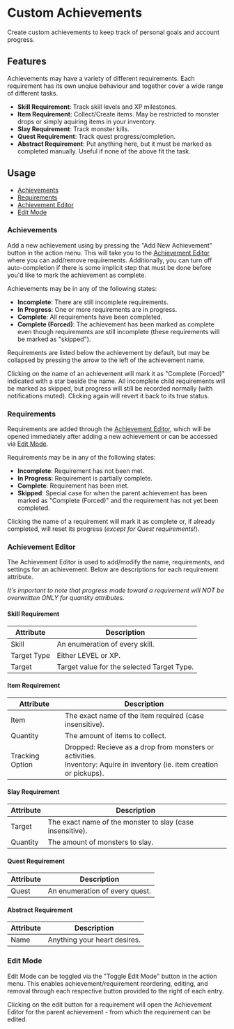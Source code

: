 # Custom Achievements
Create custom achievements to keep track of personal goals and account progress.

## Features
Achievements may have a variety of different requirements. Each requirement has its own unqiue behaviour and together cover a wide range of different tasks.
- **Skill Requirement**: Track skill levels and XP milestones.
- **Item Requirement**: Collect/Create items. May be restricted to monster drops or simply aquiring items in your inventory.
- **Slay Requirement**: Track monster kills.
- **Quest Requirement**: Track quest progress/completion.
- **Abstract Requirement**: Put anything here, but it must be marked as completed manually. Useful if none of the above fit the task.

## Usage
- [Achievements](#achievements)
- [Requirements](#requirements)
- [Achievement Editor](#achievement-editor)
- [Edit Mode](#edit-mode)

### Achievements
Add a new achievement using by pressing the "Add New Achievement" button in the action menu. This will take you to the [Achievement Editor](#achievement-editor) where you can add/remove requirements. Additionally, you can turn off auto-completion if there is some implicit step that must be done before you'd like to mark the achievement as complete.

Achievements may be in any of the following states:
- **Incomplete**: There are still incomplete requirements.
- **In Progress**: One or more requirements are in progress.
- **Complete**: All requirements have been completed.
- **Complete (Forced)**: The achievement has been marked as complete even though requirements are still incomplete (these requirements will be marked as "skipped").

Requirements are listed below the achievement by default, but may be collapsed by pressing the arrow to the left of the achievement name.

Clicking on the name of an achievement will mark it as "Complete (Forced)" indicated with a star beside the name. All incomplete child requirements will be marked as skipped, but progress will still be recorded normally (with notifications muted). Clicking again will revert it back to its true status.

### Requirements
Requirements are added through the [Achievement Editor](#achievement-editor), which will be opened immediately after adding a new achievement or can be accessed via [Edit Mode](#edit-mode).

Requirements may be in any of the following states:
- **Incomplete**: Requirement has not been met.
- **In Progress**: Requirement is partially complete.
- **Complete**: Requirement has been met.
- **Skipped**: Special case for when the parent achievement has been marked as "Complete (Forced)" and the requirement has not yet been completed.

Clicking the name of a requirement will mark it as complete or, if already completed, will reset its progress (*except for Quest requirements!*).

### Achievement Editor
The Achievement Editor is used to add/modify the name, requirements, and settings for an achievement. Below are descriptions for each requirement attribute.

*It's important to note that progress made toward a requirement will NOT be overwritten ONLY for quantity attributes.*

#### Skill Requirement
| Attribute   | Description                                |
|-------------|--------------------------------------------|
| Skill       | An enumeration of every skill.             |
| Target Type | Either LEVEL or XP.                        |
| Target      | Target value for the selected Target Type. |

#### Item Requirement
| Attribute       | Description                                             |
|-----------------|---------------------------------------------------------|
| Item            | The exact name of the item required (case insensitive). |
| Quantity        | The amount of items to collect.                         |
| Tracking Option | Dropped: Recieve as a drop from monsters or activities.<br> Inventory: Aquire in inventory (ie. item creation or pickups). |

#### Slay Requirement
| Attribute   | Description                                               |
|-------------|-----------------------------------------------------------|
| Target      | The exact name of the monster to slay (case insensitive). |
| Quantity    | The amount of monsters to slay.                           |

#### Quest Requirement
| Attribute   | Description                    |
|-------------|--------------------------------|
| Quest       | An enumeration of every quest. |

#### Abstract Requirement
| Attribute   | Description                  |
|-------------|------------------------------|
| Name        | Anything your heart desires. |

### Edit Mode
Edit Mode can be toggled via the "Toggle Edit Mode" button in the action menu. This enables achievement/requirement reordering, editing, and removal through each respective button provided to the right of each entry.

Clicking on the edit button for a requirement will open the Achievement Editor for the parent achievement - from which the requirement can be edited.
